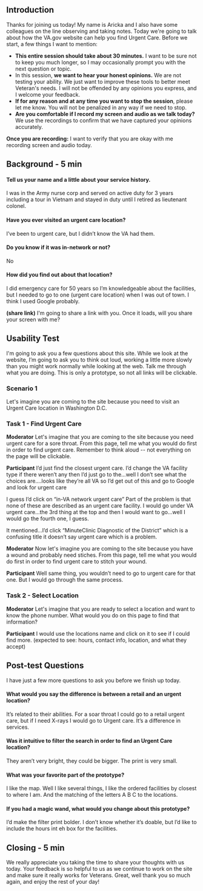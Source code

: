 ## Introduction

Thanks for joining us today! My name is Aricka and I also have some colleagues on the line observing and taking notes. Today we're going to talk about how the VA.gov website can help you find Urgent Care.
Before we start, a few things I want to mention:
- **This entire session should take about 30 minutes.** I want to be sure not to keep you much longer, so I may occasionally prompt you with the next question or topic.
- In this session, **we want to hear your honest opinions.** We are not testing your ability. We just want to improve these tools to better meet Veteran's needs. I will not be offended by any opinions you express, and I welcome your feedback.
- **If for any reason and at any time you want to stop the session**, please let me know. You will not be penalized in any way if we need to stop.
- **Are you comfortable if I record my screen and audio as we talk today?** We use the recordings to confirm that we have captured your opinions accurately.

**Once you are recording:** I want to verify that you are okay with me recording screen and audio today.

## Background - 5 min

#### Tell us your name and a little about your service history. 
I was in the Army nurse corp and served on active duty for 3 years including a tour in Vietnam and stayed in duty until I retired as lieutenant colonel.

#### Have you ever visited an urgent care location?
I’ve been to urgent care, but I didn’t know the VA had them.

#### Do you know if it was in-network or not?
No

#### How did you find out about that location?
I did emergency care for 50 years so I’m knowledgeable about the facilities, but I needed to go to one (urgent care location) when I was out of town. I think I used Google probably.

**(share link)** I'm going to share a link with you. Once it loads, will you share your screen with me?

## Usability Test
I'm going to ask you a few questions about this site. While we look at the website, I’m going to ask you to think out loud, working a little more slowly than you might work normally while looking at the web. Talk me through what you are doing. This is only a prototype, so not all links will be clickable.

### Scenario 1
Let's imagine you are coming to the site because you need to visit an Urgent Care location in Washington D.C.

### Task 1 - Find Urgent Care

**Moderator** Let's imagine that you are coming to the site because you need urgent care for a sore throat. From this page, tell me what you would do first in order to find urgent care. Remember to think aloud -- not everything on the page will be clickable. 

**Participant**  I’d just find the closest urgent care. I’d change the VA facility type if there weren’t any then I’d just go to the…well I don’t see what the choices are….looks like they’re all VA so I’d get out of this and go to Google and look for urgent care

I guess I’d click on “in-VA network urgent care” Part of the problem is that none of these are described as an urgent care facility. I would go under VA urgent care…the 3rd thing at the top and then I would want to go…well I would go the fourth one, I guess.

It mentioned…I’d click “MinuteClinic Diagnostic of the District” which is a confusing title it doesn’t say urgent care which is a problem.

**Moderator** Now let's imagine you are coming to the site because you have a wound and probably need stiches. From this page, tell me what you would do first in order to find urgent care to stitch your wound.

**Participant** Well same thing, you wouldn’t need to go to urgent care for that one. But I would go through the same process. 

### Task 2 - Select Location

**Moderator** Let's imagine that you are ready to select a location and want to know the phone number. What would you do on this page to find that information?

**Participant** I would use the locations name and click on it to see if I could find more. (expected to see: hours, contact info, location, and what they accept)

## Post-test Questions 
I have just a few more questions to ask you before we finish up today.

#### What would you say the difference is between a retail and an urgent location? 
It’s related to their abilities. For a soar throat I could go to a retail urgent care, but if I need X-rays I would go to Urgent care. It’s a difference in services. 

#### Was it intuitive to filter the search in order to find an Urgent Care location?
They aren’t very bright, they could be bigger. The print is very small.

#### What was your favorite part of the prototype?
I like the map. Well I like several things, I like the ordered facilities by closest to where I am. And the matching of the letters A B C to the locations. 

#### If you had a magic wand, what would you change about this prototype?
I’d make the filter print bolder. I don’t know whether it’s doable, but I’d like to include the hours int eh box for the facilities.

## Closing - 5 min
We really appreciate you taking the time to share your thoughts with us today. Your feedback is so helpful to us as we continue to work on the site and make sure it really works for Veterans. Great, well thank you so much again, and enjoy the rest of your day!
